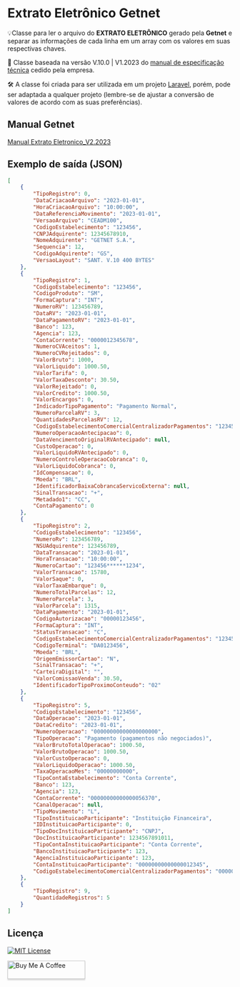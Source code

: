 
# Extrato Eletrônico Getnet

💡Classe para ler o arquivo do **EXTRATO ELETRÔNICO** gerado pela **Getnet** e separar as informações de cada linha em um array com os valores em suas respectivas chaves.

🛟 Classe baseada na versão V.10.0 | V1.2023 do [manual de especificação técnica](https://github.com/mastria/extrato-eletronico-getnet/blob/main/manual/Manual%20Extrato%20Eletronico_V2.2023.pdf) cedido pela empresa.

🛠️ A classe foi criada para ser utilizada em um projeto [Laravel](https://laravel.com/), porém, pode ser adaptada a qualquer projeto (lembre-se de ajustar a conversão de valores de acordo com as suas preferências). 
  
  
## Manual Getnet

[Manual Extrato Eletronico_V2.2023](https://github.com/mastria/extrato-eletronico-getnet/blob/main/manual/Manual%20Extrato%20Eletronico_V2.2023.pdf)
  
  
## Exemplo de saída (JSON)

```json
[
    {
        "TipoRegistro": 0,
        "DataCriacaoArquivo": "2023-01-01",
        "HoraCriacaoArquivo": "10:00:00",
        "DataReferenciaMovimento": "2023-01-01",
        "VersaoArquivo": "CEADM100",
        "CodigoEstabelecimento": "123456",
        "CNPJAdquirente": 12345678910,
        "NomeAdquirente": "GETNET S.A.",
        "Sequencia": 12,
        "CodigoAdquirente": "GS",
        "VersaoLayout": "SANT. V.10 400 BYTES"
    },
    {
        "TipoRegistro": 1,
        "CodigoEstabelecimento": "123456",
        "CodigoProduto": "SM",
        "FormaCaptura": "INT",
        "NumeroRV": 123456789,
        "DataRV": "2023-01-01",
        "DataPagamentoRV": "2023-01-01",
        "Banco": 123,
        "Agencia": 123,
        "ContaCorrente": "0000012345678",
        "NumeroCVAceitos": 1,
        "NumeroCVRejeitados": 0,
        "ValorBruto": 1000,
        "ValorLiquido": 1000.50,
        "ValorTarifa": 0,
        "ValorTaxaDesconto": 30.50,
        "ValorRejeitado": 0,
        "ValorCredito": 1000.50,
        "ValorEncargos": 0,
        "IndicadorTipoPagamento": "Pagamento Normal",
        "NumeroParcelaRV": 3,
        "QuantidadesParcelasRV": 12,
        "CodigoEstabelecimentoComercialCentralizadorPagamentos": "123456",
        "NumeroOperacaoAntecipacao": 0,
        "DataVencimentoOriginalRVAntecipado": null,
        "CustoOperacao": 0,
        "ValorLiquidoRVAntecipado": 0,
        "NumeroControleOperacaoCobranca": 0,
        "ValorLiquidoCobranca": 0,
        "IdCompensacao": 0,
        "Moeda": "BRL",
        "IdentificadorBaixaCobrancaServicoExterna": null,
        "SinalTransacao": "+",
        "Metadado1": "CC",
        "ContaPagamento": 0
    },
    {
        "TipoRegistro": 2,
        "CodigoEstabelecimento": "123456",
        "NumeroRv": 123456789,
        "NSUAdquirente": 123456789,
        "DataTransacao": "2023-01-01",
        "HoraTransacao": "10:00:00",
        "NumeroCartao": "123456******1234",
        "ValorTransacao": 15780,
        "ValorSaque": 0,
        "ValorTaxaEmbarque": 0,
        "NumeroTotalParcelas": 12,
        "NumeroParcela": 3,
        "ValorParcela": 1315,
        "DataPagamento": "2023-01-01",
        "CodigoAutorizacao": "00000123456",
        "FormaCaptura": "INT",
        "StatusTransacao": "C",
        "CodigoEstabelecimentoComercialCentralizadorPagamentos": "123456",
        "CodigoTerminal": "DA0123456",
        "Moeda": "BRL",
        "OrigemEmissorCartao": "N",
        "SinalTransacao": "+",
        "CarteiraDigital": "",
        "ValorComissaoVenda": 30.50,
        "IdentificadorTipoProximoConteudo": "02"
    },
    {
        "TipoRegistro": 5,
        "CodigoEstabelecimento": "123456",
        "DataOperacao": "2023-01-01",
        "DataCredito": "2023-01-01",
        "NumeroOperacao": "00000000000000000000",
        "TipoOperacao": "Pagamento (pagamentos não negociados)",
        "ValorBrutoTotalOperacao": 1000.50,
        "ValorBrutoOperacao": 1000.50,
        "ValorCustoOperacao": 0,
        "ValorLiquidoOperacao": 1000.50,
        "TaxaOperacaoMes": "00000000000",
        "TipoContaEstabelecimento": "Conta Corrente",
        "Banco": 123,
        "Agencia": 123,
        "ContaCorrente": "00000000000000056370",
        "CanalOperacao": null,
        "TipoMovimento": "L",
        "TipoInstituicaoParticipante": "Instituição Financeira",
        "IDInstituicaoParticipante": 0,
        "TipoDocInstituicaoParticipante": "CNPJ",
        "DocInstituicaoParticipante": 1234567891011,
        "TipoContaInstituicaoParticipante": "Conta Corrente",
        "BancoInstituicaoParticipante": 123,
        "AgenciaInstituicaoParticipante": 123,
        "ContaInstituicaoParticipante": "00000000000000012345",
        "CodigoEstabelecimentoComercialCentralizadorPagamentos": "00000001234567"
    },
    {
        "TipoRegistro": 9,
        "QuantidadeRegistros": 5
    }
]
```
  

## Licença

[![MIT License](https://img.shields.io/badge/License-MIT-green.svg)](https://choosealicense.com/licenses/mit/)
  

<a href="https://www.buymeacoffee.com/mastria" target="_blank"><img src="https://www.buymeacoffee.com/assets/img/custom_images/orange_img.png" alt="Buy Me A Coffee" style="height: 41px !important;width: 174px !important;box-shadow: 0px 3px 2px 0px rgba(190, 190, 190, 0.5) !important;-webkit-box-shadow: 0px 3px 2px 0px rgba(190, 190, 190, 0.5) !important;" ></a>
